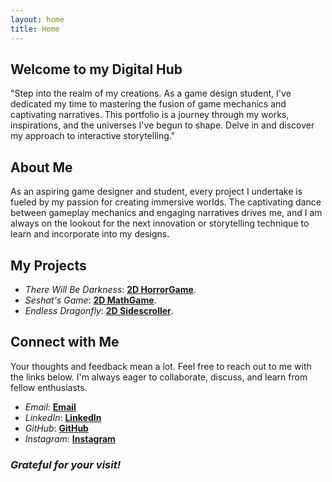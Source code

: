 ```yaml
---
layout: home
title: Home
---
```


## Welcome to my Digital Hub

"Step into the realm of my creations. As a game design student, I've dedicated my time to mastering the fusion of game mechanics and captivating narratives. This portfolio is a journey through my works, inspirations, and the universes I've begun to shape. Delve in and discover my approach to interactive storytelling."

## About Me

As an aspiring game designer and student, every project I undertake is fueled by my passion for creating immersive worlds. The captivating dance between gameplay mechanics and engaging narratives drives me, and I am always on the lookout for the next innovation or storytelling technique to learn and incorporate into my designs.

## My Projects

- *There Will Be Darkness*: [**2D HorrorGame**](/projects/game_1/).
- *Seshat's Game*: [**2D MathGame**](/projects/game_2/).
- *Endless Dragonfly*: [**2D Sidescroller**](/projects/game_3/).

<!-- ## Blog Posts

_Stay tuned! I'm excited to share insights, reviews, and thoughts on the ever-evolving world of game design._ -->

## Connect with Me

Your thoughts and feedback mean a lot. Feel free to reach out to me with the links below. I'm always eager to collaborate, discuss, and learn from fellow enthusiasts. 

- *Email*: [**Email**](mailto:miqueas.orellana@outlook.com)
- *LinkedIn*: [**LinkedIn**](https://www.linkedin.com/in/miqueasorellana/)
- *GitHub*: [**GitHub**](https://github.com/milquejas)
- *Instagram*: [**Instagram**](https://instagram.com/justdoitmikeoriginal)

### *Grateful for your visit!*
